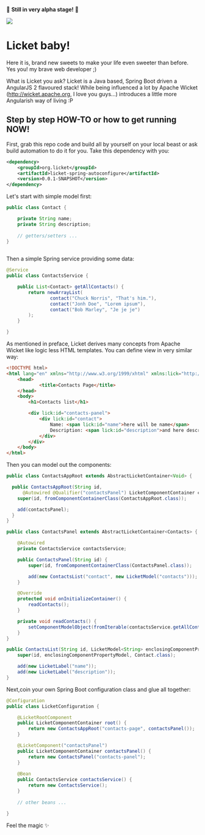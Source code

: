 :construction: **Still in very alpha stage!** :construction:
 
 ![](https://rawgit.com/activey/licket/master/licket.svg)
# Licket baby!
Here it is, brand new sweets to make your life even sweeter than before. Yes you! my brave web developer ;)

What is Licket you ask? Licket is a Java based, Spring Boot driven a AngularJS 2 flavoured stack!
While being influenced a lot by Apache Wicket (http://wicket.apache.org, I love you guys...) introduces a little more Angularish way of living :P

## Step by step HOW-TO or how to get running NOW!

First, grab this repo code and build all by yourself on your local beast or ask build automation to do it for you.
Take this dependency with you:

```xml
<dependency>
    <groupId>org.licket</groupId>
    <artifactId>licket-spring-autoconfigure</artifactId>
    <version>0.0.1-SNAPSHOT</version>
</dependency>
```

Let's start with simple model first:

```java
public class Contact {

    private String name;
    private String description;
    
    // getters/setters ...
}
    
```

Then a simple Spring service providing some data:

```java
@Service
public class ContactsService {

    public List<Contact> getAllContacts() {
        return newArrayList(
                contact("Chuck Norris", "That's him."),
                contact("Jonh Doe", "Lorem ipsum"),
                contact("Bob Marley", "Je je je")
        );
    }

}
```

As mentioned in preface, Licket derives many concepts from Apache Wicket like logic less HTML templates. You can define view in very similar way:

```html
<!DOCTYPE html>
<html lang="en" xmlns="http://www.w3.org/1999/xhtml" xmlns:lick="http://www.w3.org/1999/xhtml">
    <head>
            <title>Contacts Page</title>
    </head>
    <body>
        <h1>Contacts list</h1>

        <div lick:id="contacts-panel">
            <div lick:id="contact">
                Name: <span lick:id="name">here will be name</span>
                Description: <span lick:id="description">and here description</span>
            </div>
        </div>
    </body>
</html>
```

Then you can model out the components:

```java
public class ContactsAppRoot extends AbstractLicketContainer<Void> {

  public ContactsAppRoot(String id,
      @Autowired @Qualifier("contactsPanel") LicketComponentContainer contactsPanel) {
    super(id, fromComponentContainerClass(ContactsAppRoot.class));

    add(contactsPanel);
  }
}

public class ContactsPanel extends AbstractLicketContainer<Contacts> {

    @Autowired
    private ContactsService contactsService;

    public ContactsPanel(String id) {
        super(id, fromComponentContainerClass(ContactsPanel.class));

        add(new ContactsList("contact", new LicketModel("contacts")));
    }

    @Override
    protected void onInitializeContainer() {
        readContacts();
    }

    private void readContacts() {
        setComponentModelObject(fromIterable(contactsService.getAllContacts()));
    }
}

public ContactsList(String id, LicketModel<String> enclosingComponentPropertyModel) {
    super(id, enclosingComponentPropertyModel, Contact.class);

    add(new LicketLabel("name"));
    add(new LicketLabel("description"));
}
```

Next,coin your own Spring Boot configuration class and glue all together:

```java
@Configuration
public class LicketConfiguration {

    @LicketRootComponent
    public LicketComponentContainer root() {
        return new ContactsAppRoot("contacts-page", contactsPanel());
    }

    @LicketComponent("contactsPanel")
    public LicketComponentContainer contactsPanel() {
        return new ContactsPanel("contacts-panel");
    }
    
    @Bean
    public ContactsService contactsService() {
        return new ContactsService();
    }
    
    // other beans ...

}
```

Feel the magic :sparkles:
 
